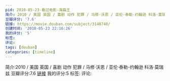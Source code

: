 ```yaml
---
pid: 2010-05-23-看过电影-海扁王
简介: 2010 / 美国 英国 / 喜剧 动作 犯罪 / 马修·沃恩 / 亚伦·泰勒-约翰逊 科洛·莫瑞兹
豆瓣评分: '7.6'
链接: https://movie.douban.com/subject/3148748/
创建时间: '2010-05-23 22:16:26'
我的评分: '5'
标签:
评论:
tags: [douban]
categories: [timeline]
---
```

简介:2010 / 美国 英国 / 喜剧 动作 犯罪 / 马修·沃恩 / 亚伦·泰勒-约翰逊 科洛·莫瑞兹
豆瓣评分:7.6
[链接](https://movie.douban.com/subject/3148748/)
我的评分:5
标签:
评论:

